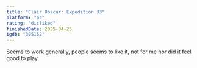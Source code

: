 ```yaml
---
title: "Clair Obscur: Expedition 33"
platform: "pc"
rating: "disliked"
finishedDate: 2025-04-25
igdb: "305152"
---
```


Seems to work generally, people seems to like it, not for me nor did it feel good to play
